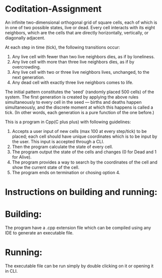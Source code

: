 # Coditation-Assignment
An infinite two-dimensional orthogonal grid of square cells, each of which is in one of two
possible states, live or dead. Every cell interacts with its eight neighbors, which are the cells that are
directly horizontally, vertically, or diagonally adjacent.

At each step in time (tick), the following transitions occur:
1. Any live cell with fewer than two live neighbors dies, as if by loneliness.
2. Any live cell with more than three live neighbors dies, as if by overcrowding.
3. Any live cell with two or three live neighbors lives, unchanged, to the next generation.
4. Any dead cell with exactly three live neighbors comes to life.

The initial pattern constitutes the 'seed' (randomly placed 500 cells) of the system. The first generation is
created by applying the above rules simultaneously to every cell in the seed — births and deaths happen
simultaneously, and the discrete moment at which this happens is called a tick. (In other words, each
generation is a pure function of the one before.)

This is a program in Cpp(C plus plus) with following guidelines:
1. Accepts a user input of new cells (max 100 at every step/tick) to be placed; each cell should have unique coordinates which is to be input by the user. This input is accepted through a CLI.
2. Then the program calculate the state of every cell.
3. The program output the state of the cells and changes (0 for Dead and 1 for Alive).
4. The program provides a way to search by the coordinates of the cell and show the current state of the cell.
5. The program ends on termination or chosing option 4.


# Instructions on building and running:

# Building:
The program have a .cpp extension file which can be compiled using any IDE to generate an executable file.

# Running:
The executable file can be run simply by double clicking on it or opening it in CLI.
